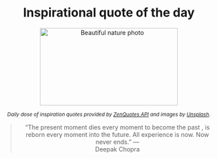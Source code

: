 
<div align="center">

# Inspirational quote of the day

<img src="./data/photo.jpeg" alt="Beautiful nature photo" width="320" height="180">

<sub><i>Daily dose of inspiration quotes provided by [ZenQuotes API](https://zenquotes.io/) and images by [Unsplash](https://unsplash.com/).</i></sub>


<blockquote>&ldquo;The present moment dies every moment to become the past , is reborn every moment into the future. All experience is now. Now never ends.&rdquo; &mdash; <footer>Deepak Chopra</footer></blockquote>

</div>

